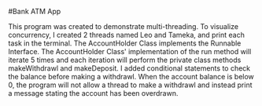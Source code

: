 #Bank ATM App

This program was created to demonstrate multi-threading. 
To visualize concurrency, I created 2 threads named Leo and Tameka, and print each task in the terminal. The AccountHolder Class implements the Runnable Interface. The AccountHolder Class' implementation of the run method will iterate 5 times and each iteration will perform the private class methods makeWithdrawl and makeDeposit. I added conditional statements to check the balance before making a withdrawl. When the account balance is below 0, the program will not allow a thread to make a withdrawl and instead print a message stating the account has been overdrawn. 